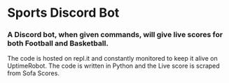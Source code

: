 # Sports Discord Bot

### A Discord bot, when given commands, will give live scores for both Football and Basketball.
The code is hosted on repl.it and constantly monitored to keep it alive on UptimeRobot.
The code is written in Python and the Live score is scraped from Sofa Scores.
